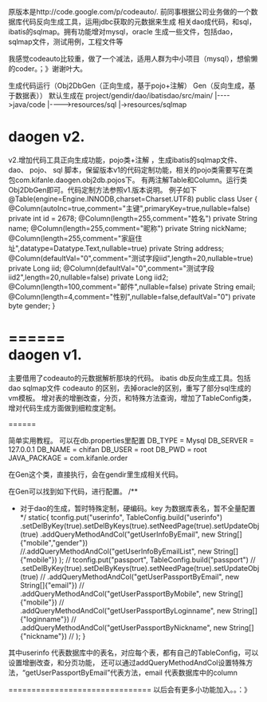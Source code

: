 原版本是http://code.google.com/p/codeauto/. 前同事根据公司业务做的一个数据库代码反向生成工具，运用jdbc获取的元数据来生成
相关dao成代码，和sql，ibatis的sqlmap。拥有功能增对mysql，oracle 生成一些文件，包括dao，sqlmap文件，测试用例，工程文件等

我感觉codeauto比较重，做了一个减法，适用人群为中小项目（mysql），想偷懒的coder。；》谢谢叶大。

生成代码运行（Obj2DbGen（正向生成，基于pojo+注解） Gen（反向生成，基于数据表））
默认生成在 project/gendir/dao/ibatisdao/src/main/
                                              |---->java/code
                                              |---->resources/sql
                                                 |->resources/sqlmap


daogen v2.
======
 v2.增加代码工具正向生成功能，pojo类+注解 ，生成ibatis的sqlmap文件、 dao、 pojo、 sql
脚本，保留版本v1的代码定制功能，相关的pojo类需要写在类包com.kifanle.daogen.obj2db.pojos下。
有两注解Table和Column。运行类Obj2DbGen即可。代码定制方法参照v1.版本说明。
例子如下
@Table(engine=Engine.INNODB,charset=Charset.UTF8)
public class User {
@Column(autoInc=true,comment="主键",primaryKey=true,nullable=false)
private int id = 2678;
@Column(length=255,comment="姓名")
private String name;
@Column(length=255,comment="昵称")
private String nickName;
@Column(length=255,comment="家庭住址",datatype=Datatype.Text,nullable=true)
private String address;
@Column(defaultVal="0",comment="测试字段iid",length=20,nullable=true)
private Long iid;
@Column(defaultVal="0",comment="测试字段iid2",length=20,nullable=false)
private Long iid2;
@Column(length=100,comment="邮件",nullable=false)
private String email;
@Column(length=4,comment="性别",nullable=false,defaultVal="0")
private byte gender;
}

======                     
daogen v1.
======
主要借用了codeauto的元数据解析那块的代码。
ibatis db反向生成工具。包括dao sqlmap文件
codeauto 的区别，去掉oracle的区别，重写了部分sql生成的vm模板。
增对表的增删改查，分页，和特殊方法查询，增加了TableConfig类，增对代码生成方面做到细粒度定制。

======

简单实用教程。
可以在db.properties里配置
DB_TYPE = Mysql
DB_SERVER = 127.0.0.1
DB_NAME = chifan
DB_USER = root
DB_PWD = root
JAVA_PACKAGE = com.kifanle.order

在Gen这个类，直接执行，会在gendir里生成相关代码。

在Gen可以找到如下代码，进行配置。
/**
* 对于dao的生成，暂时特殊定制，硬编码。key 为数据库表名，暂不全量配置
*/
static{
tconfig.put("userinfo", TableConfig.build("userinfo")
.setDelByKey(true).setDelByKeys(true).setNeedPage(true).setUpdateObj(true)
.addQueryMethodAndCol("getUserInfoByEmail", new String[]{"mobile","gender"})
//.addQueryMethodAndCol("getUserInfoByEmailList", new String[]{"mobile"})
);
// tconfig.put("passport", TableConfig.build("passport")
// .setDelByKey(true).setDelByKeys(true).setNeedPage(true).setUpdateObj(true)
// .addQueryMethodAndCol("getUserPassportByEmail", new String[]{"email"})
// .addQueryMethodAndCol("getUserPassportByMobile", new String[]{"mobile"})
// .addQueryMethodAndCol("getUserPassportByLoginname", new String[]{"loginname"})
// .addQueryMethodAndCol("getUserPassportByNickname", new String[]{"nickname"})
// );
}

其中userinfo 代表数据库中的表名，对应每个表，都有自己的TableConfig，可以设置增删改查，和分页功能，
还可以通过addQueryMethodAndCol设置特殊方法，“getUserPassportByEmail”代表方法，email 代表数据库中的column

===============================
以后会有更多小功能加入。。：》
